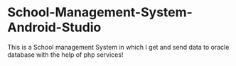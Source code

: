 # School-Management-System-Android-Studio
This is a School management System in which I get and send data to oracle database with the help of php services!
